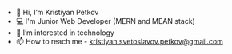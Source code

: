 - 👋 Hi, I’m Kristiyan Petkov
- 💻 I'm Junior Web Developer (MERN and MEAN stack)
- 👀 I’m interested in technology
- 📫 How to reach me - kristiyan.svetoslavov.petkov@gmail.com
